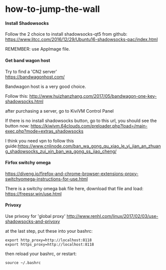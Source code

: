 # how-to-jump-the-wall

#### Install Shadowsocks
Follow the 2 choice to install shadowsocks-qt5 from github: https://www.litcc.com/2016/12/29/Ubuntu16-shadowsocks-pac/index.html

REMEMBER: use AppImage file.

#### Get band wagon host
Try to find a 'CN2 server'<br>
https://bandwagonhost.com/

Bandwagon host is a very good choice.

Follow this:
http://www.huizhanzhang.com/2017/05/bandwagon-one-key-shadowsocks.html

after purchasing a server, go to KiviVM Control Panel

If there is no install shadowsocks button, go to this url, you should see the button now:
https://kiwivm.64clouds.com/preloader.php?load=/main-exec.php?mode=extras_shadowsocks

I think you need vpn to follow this guide:https://www.cnlinode.com/ban_wa_gong_qu_xiao_le_yi_jian_an_zhuang_shadowsocks_zui_xin_ban_wa_gong_ss_jiao_cheng/

#### Firfox switchy omega

https://diveng.io/firefox-and-chrome-browser-extensions-proxy-switchyomega-instructions-for-use.html

There is a switchy omega bak file here, download that file and load:
https://freessr.win/use.html

#### Privoxy

Use privoxy for 'global proxy'
http://www.renhl.com/linux/2017/02/03/use-shadowsocks-and-privoxy

at the last step, put these into your bashrc:

```
export http_proxy=http://localhost:8118
export https_proxy=http://localhost:8118
```

then reload your bashrc, or restart:

`source ~/.bashrc`
